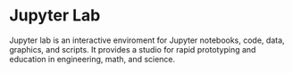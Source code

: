 # Jupyter Lab

Jupyter lab is an interactive enviroment for Jupyter notebooks, code, data, graphics, and scripts. It provides a studio for rapid prototyping and education in engineering, math, and science.

